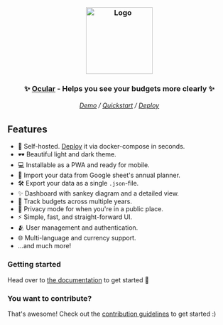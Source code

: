 <br/>

<h3 align="center">
  <img src="https://github.com/simonwep/ocular/assets/30767528/2cbd76cd-adfb-4183-a69a-15784c4dccb6" alt="Logo" height="150">
</h3>


<h3 align="center">
  ✨ <a href="https://budget.reinisch.io">Ocular</a> - Helps you see your budgets more clearly ✨
</h3>

<h6 align="center">
  <a href="https://ocular.reinisch.io#demo">Demo</a> /
  <a href="https://simonwep.github.io/ocular/pages/quickstart.html">Quickstart</a> /
  <a href="https://simonwep.github.io/ocular/pages/examples.html">Deploy</a>
</h6>

## Features

- 🦾 Self-hosted. [Deploy](https://github.com/simonwep/ocular-docker) it via docker-compose in seconds.
- 🕶️ Beautiful light and dark theme.
- 💻 Installable as a PWA and ready for mobile.
- 🔼 Import your data from Google sheet's annual planner.
- 🛠️ Export your data as a single `.json`-file.
- ✨ Dashboard with sankey diagram and a detailed view.
- 🎇 Track budgets across multiple years.
- 🙈 Privacy mode for when you're in a public place.
- ⚡️ Simple, fast, and straight-forward UI.
- 🫂 User management and authentication.
- 🌐 Multi-language and currency support.
- ...and much more!

### Getting started

Head over to [the documentation](https://simonwep.github.io/ocular) to get started 🚀

### You want to contribute?

That's awesome! Check out the [contribution guidelines](./.github/CONTRIBUTING.md) to get started :)
